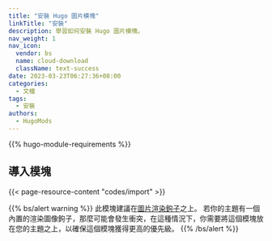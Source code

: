 ```yaml
---
title: "安裝 Hugo 圖片模塊"
linkTitle: "安裝"
description: 學習如何安裝 Hugo 圖片模塊。
nav_weight: 1
nav_icon:
  vendor: bs
  name: cloud-download
  className: text-success
date: 2023-03-23T06:27:36+08:00
categories:
  - 文檔
tags:
  - 安裝
authors:
  - HugoMods
---
```


{{% hugo-module-requirements %}}

## 導入模塊

{{< page-resource-content "codes/import" >}}

{{% bs/alert warning %}}
此模塊建議在[圖片渲染鉤子](https://gohugo.io/render-hooks/images/)之上。
若你的主題有一個內置的渲染圖像鉤子，那麼可能會發生衝突，在這種情況下，你需要將這個模塊放在您的主題之上，以確保這個模塊獲得更高的優先級。
{{% /bs/alert %}}
